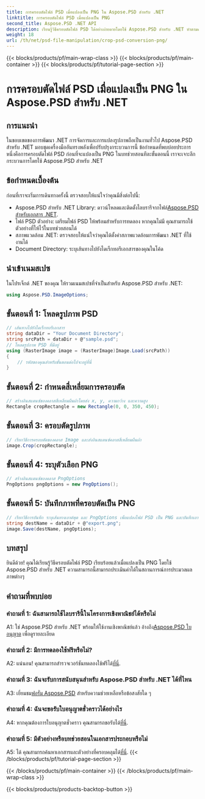 ```yaml
---
title: การครอบตัดไฟล์ PSD เมื่อแปลงเป็น PNG ใน Aspose.PSD สำหรับ .NET
linktitle: การครอบตัดไฟล์ PSD เมื่อแปลงเป็น PNG
second_title: Aspose.PSD .NET API
description: เรียนรู้วิธีครอบตัดไฟล์ PSD ได้อย่างง่ายดายโดยใช้ Aspose.PSD สำหรับ .NET ทำตามคำแนะนำทีละขั้นตอนของเราเพื่อการแปลงเป็น PNG อย่างราบรื่น
weight: 18
url: /th/net/psd-file-manipulation/crop-psd-conversion-png/
---
```


{{< blocks/products/pf/main-wrap-class >}}
{{< blocks/products/pf/main-container >}}
{{< blocks/products/pf/tutorial-page-section >}}

# การครอบตัดไฟล์ PSD เมื่อแปลงเป็น PNG ใน Aspose.PSD สำหรับ .NET

## การแนะนำ
ในขอบเขตของการพัฒนา .NET การจัดการและการแปลงรูปภาพถือเป็นงานทั่วไป Aspose.PSD สำหรับ .NET มอบชุดเครื่องมืออันทรงพลังเพื่อปรับปรุงกระบวนการนี้ ข้อกำหนดที่พบบ่อยประการหนึ่งคือการครอบตัดไฟล์ PSD ก่อนที่จะแปลงเป็น PNG ในบทช่วยสอนทีละขั้นตอนนี้ เราจะเจาะลึกกระบวนการโดยใช้ Aspose.PSD สำหรับ .NET
## ข้อกำหนดเบื้องต้น
ก่อนที่เราจะเริ่มการเดินทางครั้งนี้ ตรวจสอบให้แน่ใจว่าคุณมีสิ่งต่อไปนี้:
-  Aspose.PSD สำหรับ .NET Library: ดาวน์โหลดและติดตั้งไลบรารีจากไฟล์[Aspose.PSD สำหรับเอกสาร .NET](https://reference.aspose.com/psd/net/).
- ไฟล์ PSD ตัวอย่าง: เตรียมไฟล์ PSD ให้พร้อมสำหรับการทดลอง หากคุณไม่มี คุณสามารถใช้ตัวอย่างที่ให้ไว้ในบทช่วยสอนได้
- สภาพแวดล้อม .NET: ตรวจสอบให้แน่ใจว่าคุณได้ตั้งค่าสภาพแวดล้อมการพัฒนา .NET ที่ใช้งานได้
- Document Directory: ระบุเส้นทางไปยังไดเร็กทอรีเอกสารของคุณในโค้ด
## นำเข้าเนมสเปซ
ในโปรเจ็กต์ .NET ของคุณ ให้รวมเนมสเปซที่จำเป็นสำหรับ Aspose.PSD สำหรับ .NET:
```csharp
using Aspose.PSD.ImageOptions;
```
## ขั้นตอนที่ 1: โหลดรูปภาพ PSD
```csharp
// เส้นทางไปยังไดเร็กทอรีเอกสาร
string dataDir = "Your Document Directory";
string srcPath = dataDir + @"sample.psd";
// โหลดรูปภาพ PSD ที่มีอยู่
using (RasterImage image = (RasterImage)Image.Load(srcPath))
{
    // รหัสของคุณสำหรับขั้นตอนต่อไปจะอยู่ที่นี่
}
```
## ขั้นตอนที่ 2: กำหนดสี่เหลี่ยมการครอบตัด
```csharp
// สร้างอินสแตนซ์ของคลาสสี่เหลี่ยมผืนผ้าโดยส่ง x, y, ความกว้าง และความสูง
Rectangle cropRectangle = new Rectangle(0, 0, 350, 450);
```
## ขั้นตอนที่ 3: ครอบตัดรูปภาพ
```csharp
// เรียกวิธีการครอบตัดของคลาส Image และส่งอินสแตนซ์คลาสสี่เหลี่ยมผืนผ้า
image.Crop(cropRectangle);
```
## ขั้นตอนที่ 4: ระบุตัวเลือก PNG
```csharp
// สร้างอินสแตนซ์ของคลาส PngOptions
PngOptions pngOptions = new PngOptions();
```
## ขั้นตอนที่ 5: บันทึกภาพที่ครอบตัดเป็น PNG
```csharp
// เรียกวิธีการบันทึก ระบุเส้นทางเอาต์พุต และ PngOptions เพื่อแปลงไฟล์ PSD เป็น PNG และบันทึกเอาต์พุต
string destName = dataDir + @"export.png";
image.Save(destName, pngOptions);
```
## บทสรุป

ยินดีด้วย! คุณได้เรียนรู้วิธีครอบตัดไฟล์ PSD เรียบร้อยแล้วเมื่อแปลงเป็น PNG โดยใช้ Aspose.PSD สำหรับ .NET ความสามารถนี้สามารถประเมินค่าได้ในสถานการณ์การประมวลผลภาพต่างๆ

## คำถามที่พบบ่อย

### คำถามที่ 1: ฉันสามารถใช้ไลบรารีนี้ในโครงการเชิงพาณิชย์ได้หรือไม่

 A1: ใช่ Aspose.PSD สำหรับ .NET พร้อมให้ใช้งานเชิงพาณิชย์แล้ว อ้างถึง[Aspose.PSD ใบอนุญาต](https://purchase.aspose.com/buy) เพื่อดูรายละเอียด

### คำถามที่ 2: มีการทดลองใช้ฟรีหรือไม่?

A2: แน่นอน! คุณสามารถสำรวจเวอร์ชันทดลองใช้ฟรีได้[ที่นี่](https://releases.aspose.com/).

### คำถามที่ 3: ฉันจะรับการสนับสนุนสำหรับ Aspose.PSD สำหรับ .NET ได้ที่ไหน

 A3: เยี่ยมชม[ฟอรั่ม Aspose.PSD](https://forum.aspose.com/c/psd/34) สำหรับความช่วยเหลือหรือข้อสงสัยใด ๆ

### คำถามที่ 4: ฉันจะขอรับใบอนุญาตชั่วคราวได้อย่างไร

 A4: หากคุณต้องการใบอนุญาตชั่วคราว คุณสามารถขอรับได้[ที่นี่](https://purchase.aspose.com/temporary-license/).

### คำถามที่ 5: มีตัวอย่างหรือบทช่วยสอนในเอกสารประกอบหรือไม่

 A5: ได้ คุณสามารถค้นหาเอกสารและตัวอย่างที่ครอบคลุมได้[ที่นี่](https://reference.aspose.com/psd/net/).
{{< /blocks/products/pf/tutorial-page-section >}}

{{< /blocks/products/pf/main-container >}}
{{< /blocks/products/pf/main-wrap-class >}}

{{< blocks/products/products-backtop-button >}}
